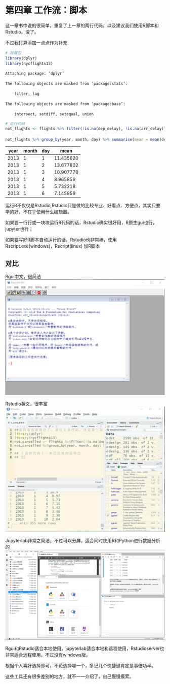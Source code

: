 
# 第四章 工作流：脚本

这一章书中说的很简单，重复了上一章的两行代码，以及建议我们使用R脚本和Rstudio。没了。

不过我打算添加一点点作为补充


```R
# 加载包
library(dplyr) 
library(nycflights13)
```

    
    Attaching package: ‘dplyr’
    
    The following objects are masked from ‘package:stats’:
    
        filter, lag
    
    The following objects are masked from ‘package:base’:
    
        intersect, setdiff, setequal, union
    



```R
# 运行代码
not_flights <- flights %>% filter(!is.na(dep_delay), !is.na(arr_delay))

not_flights %>% group_by(year, month, day) %>% summarise(mean = mean(dep_delay)) %>% head()
```


<table>
<thead><tr><th scope=col>year</th><th scope=col>month</th><th scope=col>day</th><th scope=col>mean</th></tr></thead>
<tbody>
	<tr><td>2013     </td><td>1        </td><td>1        </td><td>11.435620</td></tr>
	<tr><td>2013     </td><td>1        </td><td>2        </td><td>13.677802</td></tr>
	<tr><td>2013     </td><td>1        </td><td>3        </td><td>10.907778</td></tr>
	<tr><td>2013     </td><td>1        </td><td>4        </td><td> 8.965859</td></tr>
	<tr><td>2013     </td><td>1        </td><td>5        </td><td> 5.732218</td></tr>
	<tr><td>2013     </td><td>1        </td><td>6        </td><td> 7.145959</td></tr>
</tbody>
</table>



运行R不仅仅是Rstudio,Rstudio只是做的比较专业、好看点、方便点，其实只要学的好，不在乎使用什么编辑器。

如果要一行行或一块块运行R代码的话，Rstudio确实很好用，R原生gui也行，jupyter也行；

如果要写好R脚本自动运行的话，Rstudio也非常棒，使用Rscript.exe(windows)，Rscript(linux) 加R脚本

## 对比

Rgui中文，很简洁
![Rgui](image/Rgui.png)

Rstudio英文，很丰富
![Rstudio](image/Rstudio.png)

Jupyterlab非常之简洁，不过可以分屏，适合同时使用R和Python进行数据分析的
![jupyterlab](image/jupyterlab.png)

Rgui和Rstudio适合本地使用，jupyterlab适合本地和远程使用，Rstudioserver也非常适合远程使用，不过没有windows版。

根据个人喜好选择即可，不论选择哪一个，多记几个快捷键肯定是事倍功半。

这些工具还有很多差别的地方，就不一一介绍了，自己慢慢摸索。


```R

```
